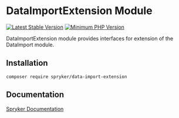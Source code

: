 # DataImportExtension Module
[![Latest Stable Version](https://poser.pugx.org/spryker/data-import-extension/v/stable.svg)](https://packagist.org/packages/spryker/data-import-extension)
[![Minimum PHP Version](https://img.shields.io/badge/php-%3E%3D%208.2-8892BF.svg)](https://php.net/)

DataImportExtension module provides interfaces for extension of the DataImport module.

## Installation

```
composer require spryker/data-import-extension
```

## Documentation

[Spryker Documentation](https://docs.spryker.com)
